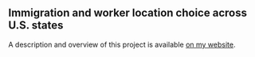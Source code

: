 ## Immigration and worker location choice across U.S. states

A description and overview of this project is available [on my website](https://www.whitlow.ca/projects/self-selection/).
